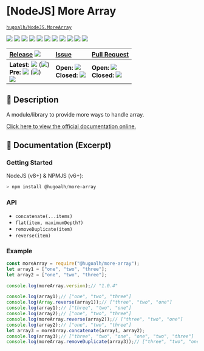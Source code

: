 # [NodeJS] More Array

[`hugoalh/NodeJS.MoreArray`](https://github.com/hugoalh/NodeJS.MoreArray)

[![](https://img.shields.io/github/contributors/hugoalh/NodeJS.MoreArray?style=flat-square&logo=github)](https://github.com/hugoalh/NodeJS.MoreArray/graphs/contributors)
[![](https://img.shields.io/github/license/hugoalh/NodeJS.MoreArray?style=flat-square&logo=github)](https://github.com/hugoalh/NodeJS.MoreArray/blob/master/LICENSE.md)
![](https://img.shields.io/github/languages/count/hugoalh/NodeJS.MoreArray?style=flat-square&logo=github)
![](https://img.shields.io/github/languages/top/hugoalh/NodeJS.MoreArray?style=flat-square&logo=github)
![](https://img.shields.io/github/repo-size/hugoalh/NodeJS.MoreArray?style=flat-square&logo=github)
![](https://img.shields.io/github/languages/code-size/hugoalh/NodeJS.MoreArray?style=flat-square&logo=github)
![](https://img.shields.io/github/watchers/hugoalh/NodeJS.MoreArray?style=flat-square&logo=github)
![](https://img.shields.io/github/stars/hugoalh/NodeJS.MoreArray?style=flat-square&logo=github)
![](https://img.shields.io/github/forks/hugoalh/NodeJS.MoreArray?style=flat-square&logo=github)
[![](https://img.shields.io/lgtm/alerts/g/hugoalh/NodeJS.MoreArray.svg?style=flat-square&logo=lgtm&label=%20)](https://lgtm.com/projects/g/hugoalh/NodeJS.MoreArray/alerts)
[![](https://img.shields.io/lgtm/grade/javascript/g/hugoalh/NodeJS.MoreArray.svg?style=flat-square&logo=lgtm)](https://lgtm.com/projects/g/hugoalh/NodeJS.MoreArray/context:javascript)

| **[Release](https://github.com/hugoalh/NodeJS.MoreArray/releases)** ![](https://img.shields.io/github/downloads/hugoalh/NodeJS.MoreArray/total?style=flat-square&color=000000&label=%20) | **[Issue](https://github.com/hugoalh/NodeJS.MoreArray/issues?q=is%3Aissue)** | **[Pull Request](https://github.com/hugoalh/NodeJS.MoreArray/pulls?q=is%3Apr)** |
|:----|:----|:----|
| **Latest:** ![](https://img.shields.io/github/release/hugoalh/NodeJS.MoreArray?sort=semver&style=flat-square&color=000000&label=%20) (![](https://img.shields.io/github/release-date/hugoalh/NodeJS.MoreArray?style=flat-square&color=000000&label=%20))<br />**Pre:** ![](https://img.shields.io/github/release/hugoalh/NodeJS.MoreArray?include_prereleases&sort=semver&style=flat-square&color=000000&label=%20) (![](https://img.shields.io/github/release-date-pre/hugoalh/NodeJS.MoreArray?style=flat-square&color=000000&label=%20))<br />[![](https://img.shields.io/npm/v/@hugoalh/more-array?style=flat-square&logo=npm)](https://www.npmjs.com/package/@hugoalh/more-array) | **Open:** ![](https://img.shields.io/github/issues-raw/hugoalh/NodeJS.MoreArray?style=flat-square&color=000000&label=%20)<br />**Closed:** ![](https://img.shields.io/github/issues-closed-raw/hugoalh/NodeJS.MoreArray?style=flat-square&color=000000&label=%20) | **Open:** ![](https://img.shields.io/github/issues-pr-raw/hugoalh/NodeJS.MoreArray?style=flat-square&color=000000&label=%20)<br />**Closed:** ![](https://img.shields.io/github/issues-pr-closed-raw/hugoalh/NodeJS.MoreArray?style=flat-square&color=000000&label=%20) |

## 📜 Description

A module/library to provide more ways to handle array.

[Click here to view the official documentation online.](https://github.com/hugoalh/NodeJS.MoreArray/wiki)

## 📄 Documentation (Excerpt)

### Getting Started

NodeJS (v8+) & NPMJS (v6+):

```powershell
> npm install @hugoalh/more-array
```

### API

- `concatenate(...items)`
- `flat(item, maximumDepth?)`
- `removeDuplicate(item)`
- `reverse(item)`

### Example

```javascript
const moreArray = require("@hugoalh/more-array");
let array1 = ["one", "two", "three"];
let array2 = ["one", "two", "three"];

console.log(moreArray.version);// "1.0.4"

console.log(array1);// ["one", "two", "three"]
console.log(Array.reverse(array1));// ["three", "two", "one"]
console.log(array1);// ["three", "two", "one"]
console.log(array2);// ["one", "two", "three"]
console.log(moreArray.reverse(array2));// ["three", "two", "one"]
console.log(array2);// ["one", "two", "three"]
let array3 = moreArray.concatenate(array1, array2);
console.log(array3);// ["three", "two", "one", "one", "two", "three"]
console.log(moreArray.removeDuplicate(array3));// ["three", "two", "one"]
```
